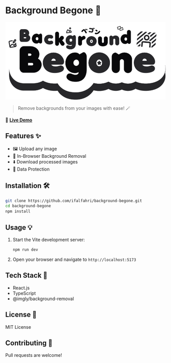 # Background Begone 🎨

<div align="center">
  <img src="public/logo.png" alt="Background Begone Logo"/>
</div>

>Remove backgrounds from your images with ease! 🪄

🔴 **[Live Demo](https://bgbegone.vercel.app)** 

## Features ✨

- 🖼️ Upload any image
- 🔄 In-Browser Background Removal
- ⬇️ Download processed images
- 🎯 Data Protection

## Installation 🛠️

```bash
git clone https://github.com/ifalfahri/background-begone.git
cd background-begone
npm install
```

## Usage 💡

1. Start the Vite development server:
   ```bash
   npm run dev
   ```
2. Open your browser and navigate to `http://localhost:5173`

## Tech Stack 🔧

- React.js
- TypeScript
- @imgly/background-removal

## License 📝

MIT License

## Contributing 🤝

Pull requests are welcome!
